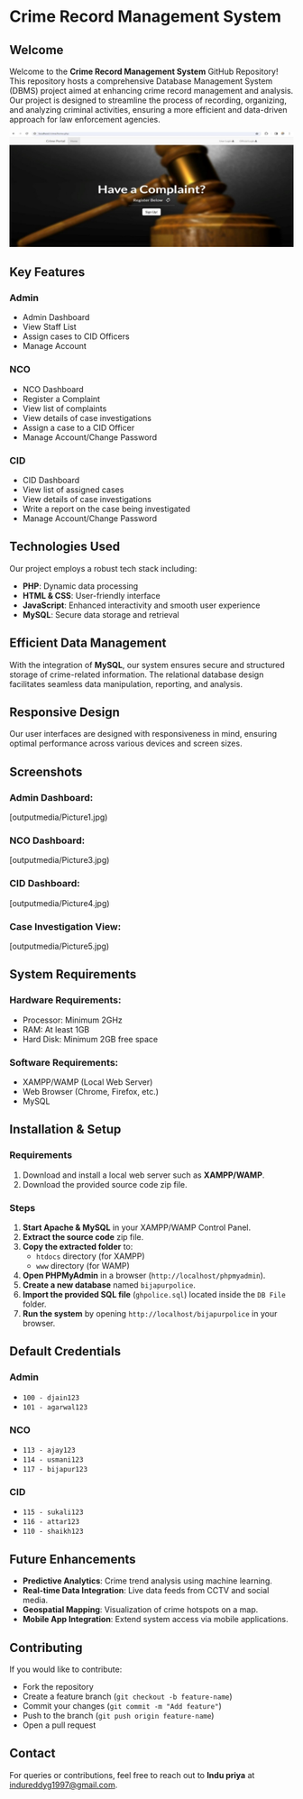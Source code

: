 # Crime Record Management System

## Welcome
Welcome to the **Crime Record Management System** GitHub Repository! This repository hosts a comprehensive Database Management System (DBMS) project aimed at enhancing crime record management and analysis. Our project is designed to streamline the process of recording, organizing, and analyzing criminal activities, ensuring a more efficient and data-driven approach for law enforcement agencies.

![Crime Management System](outputmedia/Picture1.jpg)

## Key Features
### Admin
- Admin Dashboard
- View Staff List
- Assign cases to CID Officers
- Manage Account

### NCO
- NCO Dashboard
- Register a Complaint
- View list of complaints
- View details of case investigations
- Assign a case to a CID Officer
- Manage Account/Change Password

### CID
- CID Dashboard
- View list of assigned cases
- View details of case investigations
- Write a report on the case being investigated
- Manage Account/Change Password

## Technologies Used
Our project employs a robust tech stack including:
- **PHP**: Dynamic data processing
- **HTML & CSS**: User-friendly interface
- **JavaScript**: Enhanced interactivity and smooth user experience
- **MySQL**: Secure data storage and retrieval

## Efficient Data Management
With the integration of **MySQL**, our system ensures secure and structured storage of crime-related information. The relational database design facilitates seamless data manipulation, reporting, and analysis.

## Responsive Design
Our user interfaces are designed with responsiveness in mind, ensuring optimal performance across various devices and screen sizes.

## Screenshots
### Admin Dashboard:
[outputmedia/Picture1.jpg)

### NCO Dashboard:
[outputmedia/Picture3.jpg)

### CID Dashboard:
[outputmedia/Picture4.jpg)

### Case Investigation View:
[outputmedia/Picture5.jpg)

## System Requirements
### Hardware Requirements:
- Processor: Minimum 2GHz
- RAM: At least 1GB
- Hard Disk: Minimum 2GB free space

### Software Requirements:
- XAMPP/WAMP (Local Web Server)
- Web Browser (Chrome, Firefox, etc.)
- MySQL

## Installation & Setup
### Requirements
1. Download and install a local web server such as **XAMPP/WAMP**.
2. Download the provided source code zip file.

### Steps
1. **Start Apache & MySQL** in your XAMPP/WAMP Control Panel.
2. **Extract the source code** zip file.
3. **Copy the extracted folder** to:
   - `htdocs` directory (for XAMPP)
   - `www` directory (for WAMP)
4. **Open PHPMyAdmin** in a browser (`http://localhost/phpmyadmin`).
5. **Create a new database** named `bijapurpolice`.
6. **Import the provided SQL file** (`ghpolice.sql`) located inside the `DB File` folder.
7. **Run the system** by opening `http://localhost/bijapurpolice` in your browser.

## Default Credentials
### Admin
- `100 - djain123`
- `101 - agarwal123`

### NCO
- `113 - ajay123`
- `114 - usmani123`
- `117 - bijapur123`

### CID
- `115 - sukali123`
- `116 - attar123`
- `110 - shaikh123`

## Future Enhancements
- **Predictive Analytics**: Crime trend analysis using machine learning.
- **Real-time Data Integration**: Live data feeds from CCTV and social media.
- **Geospatial Mapping**: Visualization of crime hotspots on a map.
- **Mobile App Integration**: Extend system access via mobile applications.

## Contributing
If you would like to contribute:
- Fork the repository
- Create a feature branch (`git checkout -b feature-name`)
- Commit your changes (`git commit -m "Add feature"`)
- Push to the branch (`git push origin feature-name`)
- Open a pull request

## Contact
For queries or contributions, feel free to reach out to **Indu priya** at indureddyg1997@gmail.com.


